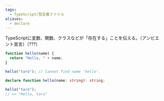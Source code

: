 ```yaml
---
tags:
  - TypeScript/型定義ファイル
aliases:
  - declare
---
```

TypeScriptに変数、関数、クラスなどが「存在する」ことを伝える。（アンビエント宣言）（???）

```ts
function hello(name) {
  return "Hello, " + name;
}

hello("taro"); // Cannot find name 'hello'.

declare function hello(name: string): string;

hello("taro");
// => "Hello, taro"
```